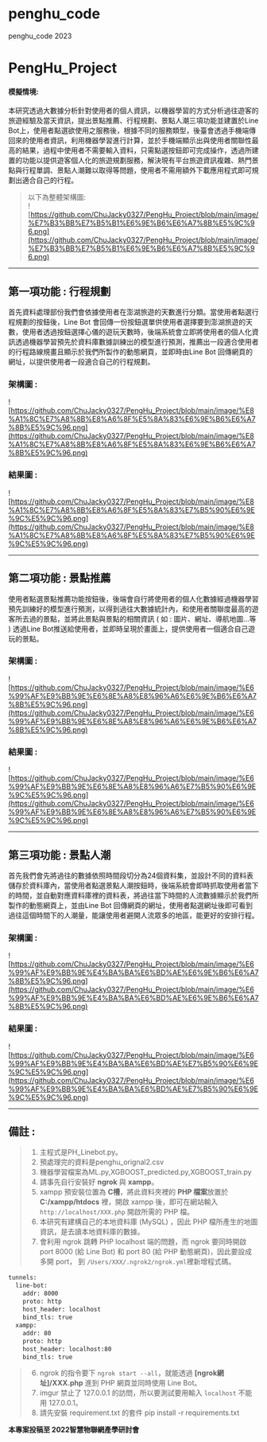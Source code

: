 # penghu_code
penghu_code 2023
# PengHu_Project
#### 模擬情境:
本研究透過大數據分析針對使用者的個人資訊，以機器學習的方式分析過往遊客的旅遊經驗及當天資訊，提出景點推薦、行程規劃、景點人潮三項功能並建置於Line Bot上，使用者點選欲使用之服務後，根據不同的服務類型，後臺會透過手機端傳回來的使用者資訊，利用機器學習進行計算，並於手機端顯示出與使用者關聯性最高的結果，過程中使用者不需要輸入資料，只需點選按鈕即可完成操作，透過所建置的功能以提供遊客個人化的旅遊規劃服務，解決現有平台旅遊資訊複雜、熱門景點與行程單調、景點人潮難以取得等問題，使用者不需用額外下載應用程式即可規劃出適合自己的行程。  
> 以下為整體架構圖:  
![https://github.com/ChuJacky0327/PengHu_Project/blob/main/image/%E7%B3%BB%E7%B5%B1%E6%9E%B6%E6%A7%8B%E5%9C%96.png](https://github.com/ChuJacky0327/PengHu_Project/blob/main/image/%E7%B3%BB%E7%B5%B1%E6%9E%B6%E6%A7%8B%E5%9C%96.png)  

***
## 第一項功能 : 行程規劃
首先資料處理部份我們會依據使用者在澎湖旅遊的天數進行分類。當使用者點選行程規劃的按鈕後，Line Bot 會回傳一份按鈕選單供使用者選擇要到澎湖旅遊的天數，使用者透過按鈕選擇心儀的遊玩天數時，後端系統會立即將使用者的個人化資訊透過機器學習預先於資料庫數據訓練出的模型進行預測，推薦出一段適合使用者的行程路線規畫且顯示於我們所製作的動態網頁，並即時由Line Bot 回傳網頁的網址，以提供使用者一段適合自己的行程規劃。  
### 架構圖 :  
![https://github.com/ChuJacky0327/PengHu_Project/blob/main/image/%E8%A1%8C%E7%A8%8B%E8%A6%8F%E5%8A%83%E6%9E%B6%E6%A7%8B%E5%9C%96.png](https://github.com/ChuJacky0327/PengHu_Project/blob/main/image/%E8%A1%8C%E7%A8%8B%E8%A6%8F%E5%8A%83%E6%9E%B6%E6%A7%8B%E5%9C%96.png)  
### 結果圖 :  
![https://github.com/ChuJacky0327/PengHu_Project/blob/main/image/%E8%A1%8C%E7%A8%8B%E8%A6%8F%E5%8A%83%E7%B5%90%E6%9E%9C%E5%9C%96.png](https://github.com/ChuJacky0327/PengHu_Project/blob/main/image/%E8%A1%8C%E7%A8%8B%E8%A6%8F%E5%8A%83%E7%B5%90%E6%9E%9C%E5%9C%96.png)  
***
## 第二項功能 : 景點推薦
使用者點選景點推薦功能按鈕後，後端會自行將使用者的個人化數據經過機器學習預先訓練好的模型進行預測，以得到過往大數據統計內，和使用者關聯度最高的遊客所去過的景點，並將此景點與景點的相關資訊 ( 如 : 圖片、網址、導航地圖…等 ) 透過Line Bot推送給使用者，並即時呈現於畫面上，提供使用者一個適合自己遊玩的景點。  
### 架構圖 :  
![https://github.com/ChuJacky0327/PengHu_Project/blob/main/image/%E6%99%AF%E9%BB%9E%E6%8E%A8%E8%96%A6%E6%9E%B6%E6%A7%8B%E5%9C%96.png](https://github.com/ChuJacky0327/PengHu_Project/blob/main/image/%E6%99%AF%E9%BB%9E%E6%8E%A8%E8%96%A6%E6%9E%B6%E6%A7%8B%E5%9C%96.png)  
### 結果圖 :  
![https://github.com/ChuJacky0327/PengHu_Project/blob/main/image/%E6%99%AF%E9%BB%9E%E6%8E%A8%E8%96%A6%E7%B5%90%E6%9E%9C%E5%9C%96.png](https://github.com/ChuJacky0327/PengHu_Project/blob/main/image/%E6%99%AF%E9%BB%9E%E6%8E%A8%E8%96%A6%E7%B5%90%E6%9E%9C%E5%9C%96.png)  
***
## 第三項功能 : 景點人潮
首先我們會先將過往的數據依照時間段切分為24個資料集，並設計不同的資料表儲存於資料庫內，當使用者點選景點人潮按鈕時，後端系統會即時抓取使用者當下的時間，並自動對應資料庫裡的資料表，將過往當下時間的人流數據顯示於我們所製作的動態網頁上，並由Line Bot 回傳網頁的網址，使用者點選網址後即可看到過往這個時間下的人潮量，能讓使用者避開人流眾多的地區，能更好的安排行程。  
### 架構圖 :  
![https://github.com/ChuJacky0327/PengHu_Project/blob/main/image/%E6%99%AF%E9%BB%9E%E4%BA%BA%E6%BD%AE%E6%9E%B6%E6%A7%8B%E5%9C%96.png](https://github.com/ChuJacky0327/PengHu_Project/blob/main/image/%E6%99%AF%E9%BB%9E%E4%BA%BA%E6%BD%AE%E6%9E%B6%E6%A7%8B%E5%9C%96.png)  
### 結果圖 :  
![https://github.com/ChuJacky0327/PengHu_Project/blob/main/image/%E6%99%AF%E9%BB%9E%E4%BA%BA%E6%BD%AE%E7%B5%90%E6%9E%9C%E5%9C%96.png](https://github.com/ChuJacky0327/PengHu_Project/blob/main/image/%E6%99%AF%E9%BB%9E%E4%BA%BA%E6%BD%AE%E7%B5%90%E6%9E%9C%E5%9C%96.png)  
***
## 備註 :  
> 1. 主程式是PH_Linebot.py。
> 2. 預處理完的資料是penghu_orignal2.csv
> 3. 機器學習檔案為ML.py,XGBOOST_predicted.py,XGBOOST_train.py
> 4. 請事先自行安裝好 **ngrok** 與 **xampp**。
> 5. xampp 預安裝位置為 **C槽**，將此資料夾裡的 **PHP 檔案**放置於 **C:/xampp/htdocs** 裡，開啟 xampp 後，即可在網站輸入 ```http://localhost/XXX.php``` 開啟所需的 PHP 檔。
> 6. 本研究有建構自己的本地資料庫 (MySQL) ，因此 PHP 檔所產生的地圖資訊，是去讀本地資料庫的數據。
> 7. 會利用 ngrok 跳轉 PHP localhost 端的問題，而 ngrok 要同時開啟 port 8000 (給 Line Bot) 和 port 80 (給 PHP 動態網頁)，因此要設成多開 port， 到 ```/Users/XXX/.ngrok2/ngrok.yml```裡新增程式碼。
```shell
tunnels:
  line-bot:
    addr: 8000
    proto: http
    host_header: localhost
    bind_tls: true
  xampp:
    addr: 80
    proto: http
    host_header: localhost:80
    bind_tls: true
```
> 6. ngrok 的指令要下 ```ngrok start --all```，就能透過 **[ngrok網址]/XXX.php** 進到 PHP 網頁並同時使用 Line Bot。
> 7. imgur 禁止了 127.0.0.1 的訪問，所以要測試要用輸入 ```localhost``` 不能用 127.0.0.1。  
> 8. 請先安裝 requirement.txt 的套件 pip install -r requirements.txt
>    
**本專案投稿至 2022智慧物聯網產學研討會**   

